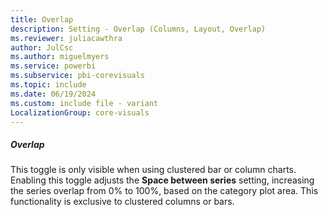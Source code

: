 ```yaml
---
title: Overlap
description: Setting - Overlap (Columns, Layout, Overlap)
ms.reviewer: juliacawthra
author: JulCsc
ms.author: miguelmyers
ms.service: powerbi
ms.subservice: pbi-corevisuals
ms.topic: include
ms.date: 06/19/2024
ms.custom: include file - variant
LocalizationGroup: core-visuals
---
```

##### Overlap

This toggle is only visible when using clustered bar or column charts. Enabling this toggle adjusts the **Space between series** setting, increasing the series overlap from 0% to 100%, based on the category plot area. This functionality is exclusive to clustered columns or bars.

